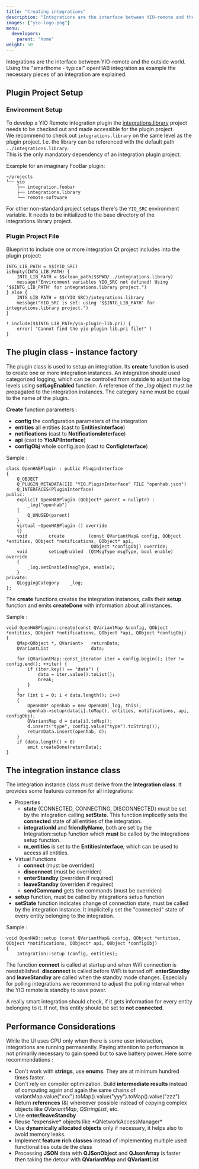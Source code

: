 ```yaml
---
title: "Creating integrations"
description: "Integrations are the interface between YIO-remote and the outside world."
images: ["yio-logo.png"]
menu:
  developers:
    parent: "home"
weight: 50
---
```


Integrations are the interface between YIO-remote and the outside world.
Using the "smarthome - typical" openHAB integration as example the necessary pieces of an integration are explained.

## Plugin Project Setup

### Environment Setup

To develop a YIO Remote integration plugin the [integrations.library](https://github.com/YIO-Remote/integrations.library/tree/develop) project needs to be checked out and made accessible for the plugin project.  
We recommend to check out `integrations.library` on the same level as the plugin project. I.e. the library can be referenced with the default path `../integrations.library`.  
This is the only mandatory dependency of an integration plugin project.

Example for an imaginary FooBar plugin:

    ~/projects
    └── yio
        ├── integration.foobar
        ├── integrations.library
        └── remote-software

For other non-standard project setups there's the `YIO_SRC` environment variable. It needs to be initialized to the base directory of the integrations.library project.

### Plugin Project File

Blueprint to include one or more integration Qt project includes into the plugin project:

    INTG_LIB_PATH = $$(YIO_SRC)
    isEmpty(INTG_LIB_PATH) {
        INTG_LIB_PATH = $$clean_path($$PWD/../integrations.library)
        message("Environment variables YIO_SRC not defined! Using '$$INTG_LIB_PATH' for integrations.library project.")
    } else {
        INTG_LIB_PATH = $$(YIO_SRC)/integrations.library
        message("YIO_SRC is set: using '$$INTG_LIB_PATH' for integrations.library project.")
    }

    ! include($$INTG_LIB_PATH/yio-plugin-lib.pri) {
        error( "Cannot find the yio-plugin-lib.pri file!" )
    }

## The plugin class - instance factory

The plugin class is used to setup an integration. Its **create** function is used to create one or more integration instances. An integration should used categorized logging, which can be controlled from outside to adjust the log levels using **setLogEnabled** function. A reference of the _\_log_ object must be propagated to the integration instances.
The category name must be equal to the name of the plugin.

**Create** function parameters :

- **config** the configuration parameters of the integration
- **entities** all entities (cast to **EntitiesInterface**)
- **notifications** (cast to **NotificationsInterface**)
- **api** (cast to **YioAPIInterface**)
- **configObj** whole config.json (cast to **ConfigInterface**)

Sample :

    class OpenHABPlugin : public PluginInterface
    {
        Q_OBJECT
        Q_PLUGIN_METADATA(IID "YIO.PluginInterface" FILE "openhab.json")
        Q_INTERFACES(PluginInterface)
    public:
        explicit OpenHABPlugin (QObject* parent = nullptr) :
            _log("openhab")
        {
            Q_UNUSED(parent)
        }
        virtual ~OpenHABPlugin () override
        {}
        void        create         (const QVariantMap& config, QObject *entities, QObject *notifications, QObject* api,
                                    QObject *configObj) override;
        void        setLogEnabled  (QtMsgType msgType, bool enable) override
        {
            _log.setEnabled(msgType, enable);
        }
    private:
        QLoggingCategory    _log;
    };

The **create** functions creates the integration instances, calls their **setup** function and emits **createDone** with information about all instances.

Sample :

    void OpenHABPlugin::create(const QVariantMap &config, QObject *entities, QObject *notifications, QObject *api, QObject *configObj)
    {
        QMap<QObject *, QVariant>   returnData;
        QVariantList                data;

        for (QVariantMap::const_iterator iter = config.begin(); iter != config.end(); ++iter) {
            if (iter.key() == "data") {
                data = iter.value().toList();
                break;
            }
        }
        for (int i = 0; i < data.length(); i++)
        {
            OpenHAB* openhab = new OpenHAB(_log, this);
            openhab->setup(data[i].toMap(), entities, notifications, api, configObj);
            QVariantMap d = data[i].toMap();
            d.insert("type", config.value("type").toString());
            returnData.insert(openhab, d);
        }
        if (data.length() > 0)
            emit createDone(returnData);
    }

## The integration instance class

The integration instance class must derive from the **Integration class**. It provides some features common for all integrations:

- Properties
  - **state** (CONNECTED, CONNECTING, DISCONNECTED) must be set by the integration calling **setState**. This function implicetly sets the **connected** state of all entities of the integration.
  - **integrationId** and **friendlyName**, both are set by the Integration::setup function which **must** be called by the integrations setup function.
  - **m_entities** is set to the **EntitiesInterface**, which can be used to access all entities.
- Virtual Functions
  - **connect** (must be overriden)
  - **disconnect** (must be overriden)
  - **enterStandby** (overriden if required)
  - **leaveStandby** (overriden if required)
  - **sendCommand** gets the commands (must be overriden)
- **setup** function, must be called by integrations setup function
- **setState** function indicates change of connection state, must be called by the integration instance. It implicitelly set the "connected" state of every entity belonging to the integration.

Sample :

    void OpenHAB::setup (const QVariantMap& config, QObject *entities, QObject *notifications, QObject* api, QObject *configObj)
    {
        Integration::setup (config, entities);

The function **connect** is called at startup and when Wifi connection is reestablished. **disconnect** is called before WiFi is turned off. **enterStandby** and **leaveStandby** are called when the standby mode changes. Especially for polling integrations we recommend to adjust the polling interval when the YIO remote is standby to save power.

A really smart integration should check, if it gets information for every entity belonging to it. If not, this entity should be set to **not connected**.

## Performance Considerations

While the UI uses CPU only when there is some user interaction, integrations are running permanently. Paying attention to performance is not primarily necessary to gain speed but to save battery power. Here some recommendations :

- Don't work with **strings**, use **enums**. They are at minimum hundred times faster.
- Don't rely on compiler optimization. Build **intermediate results** instead of computing again and again the same chains of variantMap.value("xxx").toMap().value("yyy").toMap().value("zzz")
- Return **references** (&) whereever possible instead of copying complex objects like _QVariantMap_, _QStringList_, etc.
- Use **enter/leaveStandby**
- Reuse "expensive* objects like *QNetworkAccessManager\*
- Use **dynamically allocated objects** only if necessary, it helps also to avoid memory leaks.
- Implement **feature rich classes** instead of implementing multiple used functionalities outside the class
- Processing **JSON** data with **QJSonObject** and **QJsonArray** is faster then taking the detour with **QVariantMap** and **QVariantList**
